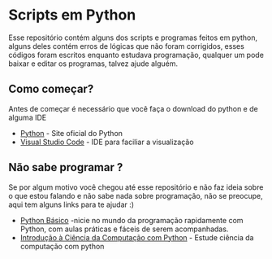 # Scripts em Python

Esse repositório contém alguns dos scripts e programas feitos em python, alguns deles contém erros de lógicas que não foram corrigidos,
esses códigos foram escritos enquanto estudava programação, qualquer um pode baixar e editar os programas, talvez ajude alguém.

## Como começar?
Antes de começar é necessário que você faça o download do python e de alguma IDE
* [Python](https://www.python.org/downloads/) - Site oficial do Python
* [Visual Studio Code](https://code.visualstudio.com/?wt.mc_id=DX_841432/) - IDE para faciliar a visualização
## Não sabe programar ?
Se por algum motivo você chegou até esse repositório e não faz ideia sobre o que estou falando e não sabe nada sobre programação, não se preocupe, aqui tem alguns links para te ajudar :)
* [Python Básico](https://solyd.com.br/treinamentos/python-basico) -nicie no mundo da programação rapidamente com Python, com aulas práticas e fáceis de serem acompanhadas.
* [Introdução à Ciência da Computação com Python](https://www.youtube.com/playlist?list=PLcoJJSvnDgcKpOi_UeneTNTIVOigRQwcn) - Estude ciência da computação com python
